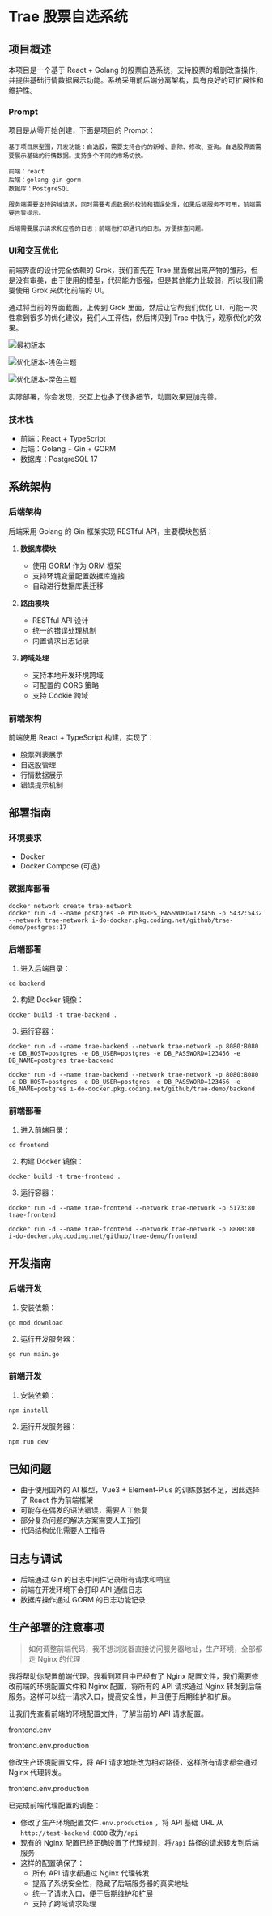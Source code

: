 # Trae 股票自选系统

## 项目概述

本项目是一个基于 React + Golang 的股票自选系统，支持股票的增删改查操作，并提供基础行情数据展示功能。系统采用前后端分离架构，具有良好的可扩展性和维护性。

### Prompt

项目是从零开始创建，下面是项目的 Prompt：

```shell
基于项目原型图，开发功能：自选股，需要支持合约的新增、删除、修改、查询。自选股界面需要展示基础的行情数据。支持多个不同的市场切换。

前端：react
后端：golang gin gorm
数据库：PostgreSQL

服务端需要支持跨域请求，同时需要考虑数据的校验和错误处理，如果后端服务不可用，前端需要告警提示。

后端需要展示请求和应答的日志；前端也打印通讯的日志，方便排查问题。
```

### UI和交互优化

前端界面的设计完全依赖的 Grok，我们首先在 Trae 里面做出来产物的雏形，但是没有审美，由于使用的模型，代码能力很强，但是其他能力比较弱，所以我们需要使用 Grok 来优化前端的 UI。

通过将当前的界面截图，上传到 Grok 里面，然后让它帮我们优化 UI，可能一次性拿到很多的优化建议，我们人工评估，然后拷贝到 Trae 中执行，观察优化的效果。

![最初版本](imgs\Snipaste_2025-02-25_17-50-08.png)

![优化版本-浅色主题](imgs\Snipaste_2025-02-27_22-56-22.png)

![优化版本-深色主题](imgs\Snipaste_2025-02-27_22-56-42.png)

实际部署，你会发现，交互上也多了很多细节，动画效果更加完善。

### 技术栈

- 前端：React + TypeScript
- 后端：Golang + Gin + GORM
- 数据库：PostgreSQL 17

## 系统架构

### 后端架构

后端采用 Golang 的 Gin 框架实现 RESTful API，主要模块包括：

1. **数据库模块**
   - 使用 GORM 作为 ORM 框架
   - 支持环境变量配置数据库连接
   - 自动进行数据库表迁移

2. **路由模块**
   - RESTful API 设计
   - 统一的错误处理机制
   - 内置请求日志记录

3. **跨域处理**
   - 支持本地开发环境跨域
   - 可配置的 CORS 策略
   - 支持 Cookie 跨域

### 前端架构

前端使用 React + TypeScript 构建，实现了：

- 股票列表展示
- 自选股管理
- 行情数据展示
- 错误提示机制

## 部署指南

### 环境要求

- Docker
- Docker Compose (可选)

### 数据库部署

```shell
docker network create trae-network
docker run -d --name postgres -e POSTGRES_PASSWORD=123456 -p 5432:5432 --network trae-network i-do-docker.pkg.coding.net/github/trae-demo/postgres:17
```

### 后端部署

1. 进入后端目录：

```shell
cd backend
```

2. 构建 Docker 镜像：

```shell
docker build -t trae-backend .
```

3. 运行容器：

```shell
docker run -d --name trae-backend --network trae-network -p 8080:8080 -e DB_HOST=postgres -e DB_USER=postgres -e DB_PASSWORD=123456 -e DB_NAME=postgres trae-backend
```

```shell
docker run -d --name trae-backend --network trae-network -p 8080:8080 -e DB_HOST=postgres -e DB_USER=postgres -e DB_PASSWORD=123456 -e DB_NAME=postgres i-do-docker.pkg.coding.net/github/trae-demo/backend
```

### 前端部署

1. 进入前端目录：

```shell
cd frontend
```

2. 构建 Docker 镜像：

```shell
docker build -t trae-frontend .
```

3. 运行容器：

```shell
docker run -d --name trae-frontend --network trae-network -p 5173:80 trae-frontend
```

```shell
docker run -d --name trae-frontend --network trae-network -p 8888:80 i-do-docker.pkg.coding.net/github/trae-demo/frontend
```

## 开发指南

### 后端开发

1. 安装依赖：

```shell
go mod download
```

2. 运行开发服务器：

```shell
go run main.go
```

### 前端开发

1. 安装依赖：

```shell
npm install
```

2. 运行开发服务器：

```shell
npm run dev
```

## 已知问题

* 由于使用国外的 AI 模型，Vue3 + Element-Plus 的训练数据不足，因此选择了 React 作为前端框架
* 可能存在偶发的语法错误，需要人工修复
* 部分复杂问题的解决方案需要人工指引
* 代码结构优化需要人工指导

## 日志与调试

- 后端通过 Gin 的日志中间件记录所有请求和响应
- 前端在开发环境下会打印 API 通信日志
- 数据库操作通过 GORM 的日志功能记录

## 生产部署的注意事项

> 如何调整前端代码，我不想浏览器直接访问服务器地址，生产环境，全部都走 Nginx 的代理

我将帮助你配置前端代理。我看到项目中已经有了 Nginx 配置文件，我们需要修改前端的环境配置文件和 Nginx 配置，将所有的 API 请求通过 Nginx 转发到后端服务。这样可以统一请求入口，提高安全性，并且便于后期维护和扩展。

让我们先查看前端的环境配置文件，了解当前的 API 请求配置。

frontend\.env

frontend\.env.production

修改生产环境配置文件，将 API 请求地址改为相对路径，这样所有请求都会通过 Nginx 代理转发。

frontend\.env.production

已完成前端代理配置的调整：

- 修改了生产环境配置文件`.env.production` ，将 API 基础 URL 从`http://test-backend:8080` 改为`/api`
- 现有的 Nginx 配置已经正确设置了代理规则，将`/api` 路径的请求转发到后端服务
- 这样的配置确保了：
  - 所有 API 请求都通过 Nginx 代理转发
  - 提高了系统安全性，隐藏了后端服务器的真实地址
  - 统一了请求入口，便于后期维护和扩展
  - 支持了跨域请求处理
